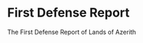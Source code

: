 # First Defense Report

The First Defense Report of Lands of Azerith

<!-- Il présente sur une vingtaine de pages (minimum) ce qui a été réalisé depuis la validation du cahier des charges. Sa présentation peut-être calquée sur celle du rapport de projet présenté plus loin. Il doit être remis au début de la soutenance. Il doit faire le bilan de ce qui a été fait (avances et/ou retards sur planning), par qui et présenter ce qui doit être fait pour la prochaine fois. -->
